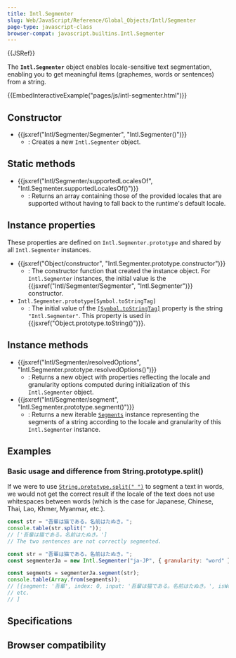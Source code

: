 ```yaml
---
title: Intl.Segmenter
slug: Web/JavaScript/Reference/Global_Objects/Intl/Segmenter
page-type: javascript-class
browser-compat: javascript.builtins.Intl.Segmenter
---
```


{{JSRef}}

The **`Intl.Segmenter`** object enables locale-sensitive text segmentation, enabling you to get meaningful items (graphemes, words or sentences) from a string.

{{EmbedInteractiveExample("pages/js/intl-segmenter.html")}}

## Constructor

- {{jsxref("Intl/Segmenter/Segmenter", "Intl.Segmenter()")}}
  - : Creates a new `Intl.Segmenter` object.

## Static methods

- {{jsxref("Intl/Segmenter/supportedLocalesOf", "Intl.Segmenter.supportedLocalesOf()")}}
  - : Returns an array containing those of the provided locales that are supported without having to fall back to the runtime's default locale.

## Instance properties

These properties are defined on `Intl.Segmenter.prototype` and shared by all `Intl.Segmenter` instances.

- {{jsxref("Object/constructor", "Intl.Segmenter.prototype.constructor")}}
  - : The constructor function that created the instance object. For `Intl.Segmenter` instances, the initial value is the {{jsxref("Intl/Segmenter/Segmenter", "Intl.Segmenter")}} constructor.
- `Intl.Segmenter.prototype[Symbol.toStringTag]`
  - : The initial value of the [`[Symbol.toStringTag]`](/Web/JavaScript/Reference/Global_Objects/Symbol/toStringTag) property is the string `"Intl.Segmenter"`. This property is used in {{jsxref("Object.prototype.toString()")}}.

## Instance methods

- {{jsxref("Intl/Segmenter/resolvedOptions", "Intl.Segmenter.prototype.resolvedOptions()")}}
  - : Returns a new object with properties reflecting the locale and granularity options computed during initialization of this `Intl.Segmenter` object.
- {{jsxref("Intl/Segmenter/segment", "Intl.Segmenter.prototype.segment()")}}
  - : Returns a new iterable [`Segments`](/Web/JavaScript/Reference/Global_Objects/Intl/Segmenter/segment/Segments) instance representing the segments of a string according to the locale and granularity of this `Intl.Segmenter` instance.

## Examples

### Basic usage and difference from String.prototype.split()

If we were to use [`String.prototype.split(" ")`](/Web/JavaScript/Reference/Global_Objects/String/split) to segment a text in words, we would not get the correct result if the locale of the text does not use whitespaces between words (which is the case for Japanese, Chinese, Thai, Lao, Khmer, Myanmar, etc.).

```js example-bad
const str = "吾輩は猫である。名前はたぬき。";
console.table(str.split(" "));
// ['吾輩は猫である。名前はたぬき。']
// The two sentences are not correctly segmented.
```

```js example-good
const str = "吾輩は猫である。名前はたぬき。";
const segmenterJa = new Intl.Segmenter("ja-JP", { granularity: "word" });

const segments = segmenterJa.segment(str);
console.table(Array.from(segments));
// [{segment: '吾輩', index: 0, input: '吾輩は猫である。名前はたぬき。', isWordLike: true},
// etc.
// ]
```

## Specifications



## Browser compatibility


